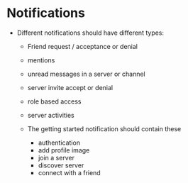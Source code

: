 # Notifications

- Different notifications should have different types:
  - Friend request / acceptance or denial
  - mentions
  - unread messages in a server or channel
  - server invite accept or denial
  - role based access
  - server activities
  - The getting started notification should contain these

    - authentication
    - add profile image
    - join a server
    - discover server
    - connect with a friend
